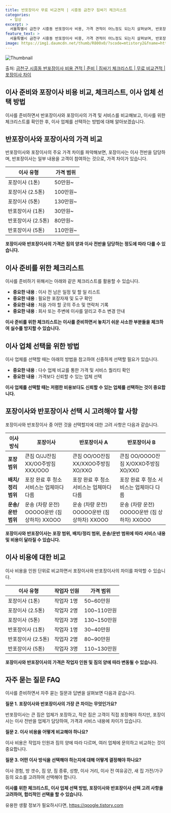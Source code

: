 ```yaml
---
title: 반포장이사 무료 비교견적 | 시흥동 금천구 짐싸기 체크리스트
categories:
  - 일상
excerpt: >
  서울특별시 금천구 시흥동 반포장이사 비용, 가격 견적이 어느정도 되는지 살펴보며, 반포장이사를 준비함에 있어 짐싸기 준비 체크리스트가 무엇인지 보겠습니다. 마지막으로 포장이사와 차이점을 통해 무료 비교견적으로 어떤 것이 더 합리적인 선택인지 공유 드립니다.금천구 시흥동 포장이사 견적 샘플 보기 👈 클릭금천구 시흥동 포장이사 가격 살펴보기 👈 클릭금천구 시흥동 반포장이사 평균 이사 비용평수금천구 시흥동 평균 이사 비용원룸 이사9평 이하 (1톤)30만원~투룸/쓰리룸 이사16평 ~ 20평 (2.5톤)80만원~쓰리룸 이사21평 (5톤) ~110만원~우리집 무료 이사견적 받기 👈 클릭포장 vs 반포장 이사의 주요 차이점이사를 할 때 포장과 반포장의 가장 큰 차이점은 무엇일까요? 포장 이사: 1톤 50만원, ..
feature_text: >
  서울특별시 금천구 시흥동 반포장이사 비용, 가격 견적이 어느정도 되는지 살펴보며, 반포장이사를 준비함에 있어 짐싸기 준비 체크리스트가 무엇인지 보겠습니다. 마지막으로 포장이사와 차이점을 통해 무료 비교견적으로 어떤 것이 더 합리적인 선택인지 공유 드립니다.금천구 시흥동 포장이사 견적 샘플 보기 👈 클릭금천구 시흥동 포장이사 가격 살펴보기 👈 클릭금천구 시흥동 반포장이사 평균 이사 비용평수금천구 시흥동 평균 이사 비용원룸 이사9평 이하 (1톤)30만원~투룸/쓰리룸 이사16평 ~ 20평 (2.5톤)80만원~쓰리룸 이사21평 (5톤) ~110만원~우리집 무료 이사견적 받기 👈 클릭포장 vs 반포장 이사의 주요 차이점이사를 할 때 포장과 반포장의 가장 큰 차이점은 무엇일까요? 포장 이사: 1톤 50만원, ..
image: https://img1.daumcdn.net/thumb/R800x0/?scode=mtistory2&fname=https%3A%2F%2Fblog.kakaocdn.net%2Fdn%2FZZMHQ%2FbtsHcJia4PU%2FJqDcAYOQjdexTRLkNWoGJK%2Fimg.webp
---
```


![Thumbnail](https://img1.daumcdn.net/thumb/R800x0/?scode=mtistory2&fname=https%3A%2F%2Fblog.kakaocdn.net%2Fdn%2FZZMHQ%2FbtsHcJia4PU%2FJqDcAYOQjdexTRLkNWoGJK%2Fimg.webp)

<p>출처: <a href="https://qoogle.tistory.com/9859" rel="dofollow">금천구 시흥동 반포장이사 비용 견적 | 준비 | 짐싸기 체크리스트 | 무료 비교견적 | 포장이사 차이</a> </p>

## 이사 준비와 포장이사 비용 비교, 체크리스트, 이사 업체 선택 방법



이사를 준비하면서 반포장이사와 포장이사의 가격 및 서비스를 비교해보고, 이사를 위한 체크리스트를 확인한 후, 이사 업체를 선택하는 방법에
대해 알아보겠습니다.



## 반포장이사와 포장이사의 가격 비교

반포장이사와 포장이사의 주요 가격 차이를 파악해보면, 포장이사는 이사 전반을 담당하며, 반포장이사는 일부 내용을 고객이 참여하는 것으로,
가격 차이가 있습니다.

**이사 유형** | **가격 범위**  
---|---  
포장이사 (1톤) | 50만원~  
포장이사 (2.5톤) | 100만원~  
포장이사 (5톤) | 130만원~  
반포장이사 (1톤) | 30만원~  
반포장이사 (2.5톤) | 80만원~  
반포장이사 (5톤) | 110만원~  
**포장이사와 반포장이사의 가격은 짐의 양과 이사 전반을 담당하는 정도에 따라 다를 수 있습니다.**



## 이사 준비를 위한 체크리스트

이사를 준비하기 위해서는 아래와 같은 체크리스트를 활용할 수 있습니다.

  * **중요한 내용** : 이사 전 남은 일정 및 할 일 리스트
  * **중요한 내용** : 필요한 포장자재 및 도구 확인
  * **중요한 내용** : 처음 가야 할 곳의 주소 및 연락처 기록
  * **중요한 내용** : 회사 또는 주변에 이사를 알리고 주소 변경 안내

**이사 준비를 위한 체크리스트는 이사를 준비하면서 놓치기 쉬운 사소한 부분들을 체크하여 실수를 방지할 수 있습니다.**



## 이사 업체 선택을 위한 방법

이사 업체를 선택할 때는 아래의 방법을 참고하여 신중하게 선택할 필요가 있습니다.

  * **중요한 내용** : 다수 업체 비교를 통한 가격 및 서비스 퀄리티 확인
  * **중요한 내용** : 가격보다 신뢰할 수 있는 업체 선택

**이사 업체를 선택할 때는 저렴한 비용보다도 신뢰할 수 있는 업체를 선택하는 것이 중요합니다.**



## 포장이사와 반포장이사 선택 시 고려해야 할 사항

포장이사와 반포장이사 중 어떤 것을 선택할지에 대한 고려 사항은 다음과 같습니다.

**이사 방식** | **포장이사** | **반포장이사 A** | **반포장이사 B**  
---|---|---|---  
**포장 범위** | 큰짐 O/JJ잔짐 XX/OO주방짐 XXX/OOO | 큰짐 OO/OO잔짐 XX/XXOO주방짐 XO/XXO | 큰짐 OO/OOOO잔짐 X/OXXO주방짐 XO/XXO  
**배치/정리 범위** | 포장 완료 후 청소 서비스는 업체마다 다름 | 포장 완료 후 청소 서비스는 업체마다 다름 | 포장 완료 후 청소 서비스는 업체마다 다름  
**운송/운반 범위** | 운송 (차량 운전) OOOOO운반 (짐 상하차) XXOOO | 운송 (차량 운전) OOOOO운반 (짐 상하차) XXOOO | 운송 (차량 운전) OOOOO운반 (짐 상하차) XXOOO  
**포장이사와 반포장이사는 포장 범위, 배치/정리 범위, 운송/운반 범위에 따라 서비스 내용 및 비용이 달라질 수 있습니다.**



## 이사 비용에 대한 비교

이사 비용을 인원 단위로 비교하면서 포장이사와 반포장이사의 차이를 파악할 수 있습니다.

**이사 유형** | **작업자 인원** | **가격 범위**  
---|---|---  
포장이사 (1톤) | 작업자 1명 | 50~60만원  
포장이사 (2.5톤) | 작업자 2명 | 100~110만원  
포장이사 (5톤) | 작업자 3명 | 130~150만원  
반포장이사 (1톤) | 작업자 1명 | 30~40만원  
반포장이사 (2.5톤) | 작업자 2명 | 80~90만원  
반포장이사 (5톤) | 작업자 3명 | 110~130만원  
**포장이사와 반포장이사의 가격은 작업자 인원 및 짐의 양에 따라 변동될 수 있습니다.**



## 자주 묻는 질문 FAQ

이사를 준비하면서 자주 묻는 질문과 답변을 살펴보면 다음과 같습니다.

**질문 1. 포장이사와 반포장이사의 가장 큰 차이는 무엇인가요?**

반포장이사는 큰 짐은 업체가 포장하고, 작은 짐은 고객이 직접 포장해야 하지만, 포장이사는 이사 전반을 업체가 담당하여, 가격과 서비스
내용에 차이가 있습니다.

**질문 2. 이사 비용을 어떻게 비교해야 하나요?**

이사 비용은 작업자 인원과 짐의 양에 따라 다르며, 여러 업체에 문의하고 비교하는 것이 중요합니다.

**질문 3. 어떤 이사 방식을 선택해야 하는지에 대해 어떻게 결정해야 하나요?**

이사 경험, 방 갯수, 짐 양, 짐 종류, 성향, 이사 거리, 이사 전 여유공간, 새 집 가전/가구 등의 요소를 고려하여 선택해야 합니다.

**이사를 위한 체크리스트, 이사 업체 선택 방법, 포장이사와 반포장이사 선택 고려 사항을 고려하여, 합리적인 선택을 할 수 있습니다.**



 

유용한 생활 정보가 필요하시다면, <a href="https://qoogle.tistory.com" rel="dofollow">https://qoogle.tistory.com</a>


